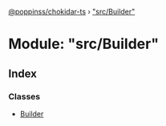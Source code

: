 [@poppinss/chokidar-ts](../README.md) › ["src/Builder"](_src_builder_.md)

# Module: "src/Builder"

## Index

### Classes

- [Builder](../classes/_src_builder_.builder.md)
